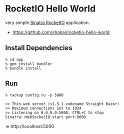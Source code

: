 RocketIO Hello World
====================

very simple [Sinatra RocketIO](https://github.com/shokai/sinatra-rocketio) application.

* https://github.com/shokai/rocketio-hello-world


Install Dependencies
--------------------

    % cd app
    % gem install bundler
    % bundle install


Run
---

    % rackup config.ru -p 5000

```
>> Thin web server (v1.5.1 codename Straight Razor)
>> Maximum connections set to 1024
>> Listening on 0.0.0.0:5000, CTRL+C to stop
Sinatra::WebSocketIO.start port:8080
```

=> http://localhost:5000
